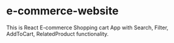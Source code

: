 # e-commerce-website
This is React E-commerce Shopping cart App with Search, Filter, AddToCart, RelatedProduct functionality.
